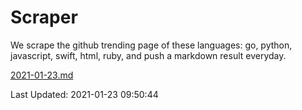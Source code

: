 # Scraper

We scrape the github trending page of these languages: go, python, javascript, swift, html, ruby, and push a markdown result everyday.

[2021-01-23.md](https://github.com/henson/Scraper/blob/master/2021-01-23.md)

Last Updated: 2021-01-23 09:50:44